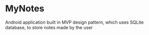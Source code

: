 # MyNotes
Android application built in MVP design pattern, which uses SQLite database, to store notes made by the user
